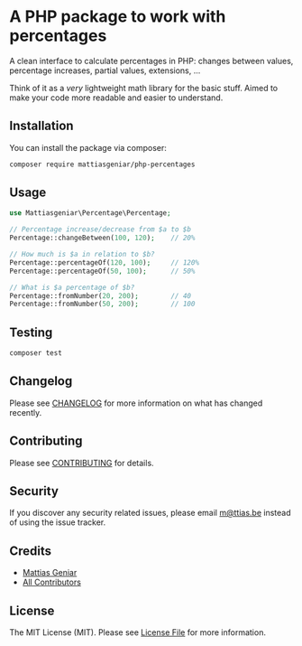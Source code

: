 # A PHP package to work with percentages

A clean interface to calculate percentages in PHP: changes between values, percentage increases, partial values, extensions, ...

Think of it as a _very_ lightweight math library for the basic stuff. Aimed to make your code more readable and easier to understand.

## Installation

You can install the package via composer:

```bash
composer require mattiasgeniar/php-percentages
```

## Usage

```php
use Mattiasgeniar\Percentage\Percentage;

// Percentage increase/decrease from $a to $b
Percentage::changeBetween(100, 120);    // 20%

// How much is $a in relation to $b?
Percentage::percentageOf(120, 100);     // 120%
Percentage::percentageOf(50, 100);      // 50%

// What is $a percentage of $b?
Percentage::fromNumber(20, 200);        // 40
Percentage::fromNumber(50, 200);        // 100
```

## Testing

``` bash
composer test
```

## Changelog

Please see [CHANGELOG](CHANGELOG.md) for more information on what has changed recently.

## Contributing

Please see [CONTRIBUTING](CONTRIBUTING.md) for details.

## Security

If you discover any security related issues, please email m@ttias.be instead of using the issue tracker.

## Credits

- [Mattias Geniar](https://github.com/mattiasgeniar)
- [All Contributors](../../contributors)

## License

The MIT License (MIT). Please see [License File](LICENSE.md) for more information.
